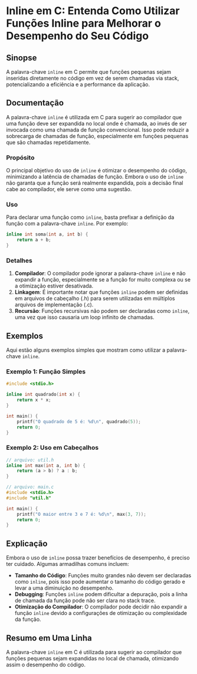 <!--
Meta Description: # Inline em C: Entenda Como Utilizar Funções Inline para Melhorar o Desempenho do Seu Código ## Sinopse A palavra-chave `inline` em C permite que funç...
Meta Keywords: inline, função, int, funções, que
-->

# Inline em C: Entenda Como Utilizar Funções Inline para Melhorar o Desempenho do Seu Código

## Sinopse
A palavra-chave `inline` em C permite que funções pequenas sejam inseridas diretamente no código em vez de serem chamadas via stack, potencializando a eficiência e a performance da aplicação.

## Documentação
A palavra-chave `inline` é utilizada em C para sugerir ao compilador que uma função deve ser expandida no local onde é chamada, ao invés de ser invocada como uma chamada de função convencional. Isso pode reduzir a sobrecarga de chamadas de função, especialmente em funções pequenas que são chamadas repetidamente.

### Propósito
O principal objetivo do uso de `inline` é otimizar o desempenho do código, minimizando a latência de chamadas de função. Embora o uso de `inline` não garanta que a função será realmente expandida, pois a decisão final cabe ao compilador, ele serve como uma sugestão.

### Uso
Para declarar uma função como `inline`, basta prefixar a definição da função com a palavra-chave `inline`. Por exemplo:

```c
inline int soma(int a, int b) {
    return a + b;
}
```

### Detalhes
1. **Compilador**: O compilador pode ignorar a palavra-chave `inline` e não expandir a função, especialmente se a função for muito complexa ou se a otimização estiver desativada.
2. **Linkagem**: É importante notar que funções `inline` podem ser definidas em arquivos de cabeçalho (.h) para serem utilizadas em múltiplos arquivos de implementação (.c).
3. **Recursão**: Funções recursivas não podem ser declaradas como `inline`, uma vez que isso causaria um loop infinito de chamadas.

## Exemplos
Aqui estão alguns exemplos simples que mostram como utilizar a palavra-chave `inline`.

### Exemplo 1: Função Simples
```c
#include <stdio.h>

inline int quadrado(int x) {
    return x * x;
}

int main() {
    printf("O quadrado de 5 é: %d\n", quadrado(5));
    return 0;
}
```

### Exemplo 2: Uso em Cabeçalhos
```c
// arquivo: util.h
inline int max(int a, int b) {
    return (a > b) ? a : b;
}

// arquivo: main.c
#include <stdio.h>
#include "util.h"

int main() {
    printf("O maior entre 3 e 7 é: %d\n", max(3, 7));
    return 0;
}
```

## Explicação
Embora o uso de `inline` possa trazer benefícios de desempenho, é preciso ter cuidado. Algumas armadilhas comuns incluem:

- **Tamanho do Código**: Funções muito grandes não devem ser declaradas como `inline`, pois isso pode aumentar o tamanho do código gerado e levar a uma diminuição no desempenho.
- **Debugging**: Funções `inline` podem dificultar a depuração, pois a linha de chamada da função pode não ser clara no stack trace.
- **Otimização do Compilador**: O compilador pode decidir não expandir a função `inline` devido a configurações de otimização ou complexidade da função.

## Resumo em Uma Linha
A palavra-chave `inline` em C é utilizada para sugerir ao compilador que funções pequenas sejam expandidas no local de chamada, otimizando assim o desempenho do código.